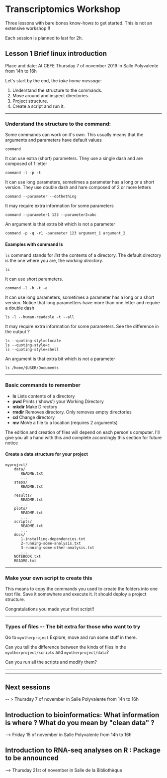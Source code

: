 # Transcriptomics Workshop

Three lessons with bare bones know-hows to get started.
This is not an extensive workshop !!

Each session is planned to last for 2h.

## Lesson 1 Brief linux introduction

Place and date: At CEFE Thursday 7 of november 2019 in Salle Polyvalente from 14h to 16h

Let's start by the end, the *take home message*:

1. Understand the structure to the commands.
2. Move around and inspect directories.
3. Project structure.
4. Create a script and run it.

--------

### Understand the structure to the command:

Some commands can work on it's own.
This usually means that the arguments and parameters have default values
```
command
```

It can use extra (short) parameters.
They use a single dash and are composed of 1 letter
```
command -l -p -t
```

It can use long parameters, sometimes a parameter has a long or a short version.
They use double dash and hare composed of 2 or more letters
```
command --parameter --dothething
```

It may require extra information for some parameters
```
command --parameter1 123 --parameter2=abc
```

An argument is that extra bit which is not a parameter

```
command -p -q -r1 -parameter 123 argument_1 argument_2
```

#### Examples with command ls

`ls` command stands for *list* the contents of a directory.
The default directory is the one where you are, the *working directory*.
```
ls
```

It can use short parameters.
```
command -l -h -t -a
```

It can use long parameters, sometimes a parameter has a long or a short version.
Notice that long parametters have more than one letter and require a double dash
```
ls -l --human-readable -t --all
```

It may require extra information for some parameters.
See the difference in the output ?
```
ls --quoting-styl=clocale
ls --quoting-style=c
ls --quoting-style=shell
```

An argument is that extra bit which is not a parameter

```
ls /home/$USER/Documents
```

-----------

### Basic commands to remember

* **ls** Lists contents of a directory
* **pwd** Prints ('shows') your Working Directory
* **mkdir** Make Directory
* **rmdir** Removes directory. Only removes empty directories
* **cd** Change directory
* **mv** MoVe a file to a location (requires 2 arguments)

The edition and creation of files will depend on each person's computer.
I'll give you all a hand with this and complete accordingly this section for future notice


#### Create a data structure for your project

```
myproject/
    data/
       README.txt
       ...
    steps/
       README.txt
       ...
    results/
       README.txt
       ...
    plots/
       README.txt
       ...
    scripts/
       README.txt
       ...
    docs/
       1-installing-dependencies.txt
       2-running-some-analysis.txt
       3-running-some-other-analysis.txt
       ...
    NOTEBOOK.txt
    README.txt
```

--------

### Make your own script to create this 

This means to copy the commands you used to create the folders into one text file.
Save it somewhere and execute it.
It should deploy a project structure.

Congratulations you made your first script!!

-----

### Types of files -- The bit extra for those who want to try

Go to `myotherproject`
Explore, move and run some stuff in there.

Can you tell the difference between the kinds of files in the `myotherproject/scripts` and `myotherproject/data`?

Can you run all the scripts and modify them?

-----




--------

## Next sessions


-- > Thursday 7 of november in Salle Polyvalente from 14h to 16h

## Introduction to bioinformatics: What information is where ? What do you mean by "clean data" ?

--> Friday 15 of november in Salle Polyvalente from 14h to 16h

## Introduction to RNA-seq analyses on R : Package to be announced

--> Thursday 21st of november in Salle de la Bibliothèque
